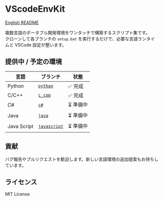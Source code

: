 # VScodeEnvKit

[English README](https://github.com/conecone7234/VScodeEnvKit/blob/main/README.md)

複数言語のポータブル開発環境をワンタッチで構築するスクリプト集です。  
クローンして各ブランチの `setup.bat` を実行するだけで、必要な言語ランタイムと VSCode 設定が整います。

## 提供中 / 予定の環境
| 言語 | ブランチ | 状態 |
|------|---------|------|
| Python | [`python`](https://github.com/conecone7234/VScodeEnvKit/tree/python) | ✅ 完成 |
| C/C++ | [`c_cpp`](https://github.com/conecone7234/VScodeEnvKit/tree/c_cpp) | ✅ 完成 |
| C# | [`c#`](https://github.com/conecone7234/VScodeEnvKit/tree/c#) | ⏳ 準備中 |
| Java | [`java`](https://github.com/conecone7234/VScodeEnvKit/tree/java) | ⏳ 準備中 |
| Java Script | [`javascript`](https://github.com/conecone7234/VScodeEnvKit/tree/javascript) | ⏳ 準備中 |

## 貢献
バグ報告やプルリクエストを歓迎します。新しい言語環境の追加提案もお待ちしています。

## ライセンス
MIT License
